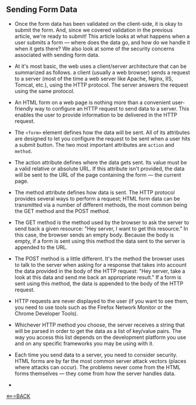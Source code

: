 ## Sending Form Data


- Once the form data has been validated on the client-side, it is okay to submit the form. And, since we covered validation in the previous article, we're ready to submit! This article looks at what happens when a user submits a form — where does the data go, and how do we handle it when it gets there? We also look at some of the security concerns associated with sending form data.

- At it's most basic, the web uses a client/server architecture that can be summarized as follows. a client (usually a web browser) sends a request to a server (most of the time a web server like Apache, Nginx, IIS, Tomcat, etc.), using the HTTP protocol. The server answers the request using the same protocol.

- An HTML form on a web page is nothing more than a convenient user-friendly way to configure an HTTP request to send data to a server. This enables the user to provide information to be delivered in the HTTP request.

- The `<form>` element defines how the data will be sent. All of its attributes are designed to let you configure the request to be sent when a user hits a submit button. The two most important attributes are `action` and `method`.

- The action attribute defines where the data gets sent. Its value must be a valid relative or absolute URL. If this attribute isn't provided, the data will be sent to the URL of the page containing the form — the current page.

- The method attribute defines how data is sent. The HTTP protocol provides several ways to perform a request; HTML form data can be transmitted via a number of different methods, the most common being the GET method and the POST method.

- The GET method is the method used by the browser to ask the server to send back a given resource: "Hey server, I want to get this resource." In this case, the browser sends an empty body. Because the body is empty, if a form is sent using this method the data sent to the server is appended to the URL.

- The POST method is a little different. It's the method the browser uses to talk to the server when asking for a response that takes into account the data provided in the body of the HTTP request: "Hey server, take a look at this data and send me back an appropriate result." If a form is sent using this method, the data is appended to the body of the HTTP request.

- HTTP requests are never displayed to the user (if you want to see them, you need to use tools such as the Firefox Network Monitor or the Chrome Developer Tools). 

- Whichever HTTP method you choose, the server receives a string that will be parsed in order to get the data as a list of key/value pairs. The way you access this list depends on the development platform you use and on any specific frameworks you may be using with it.

- Each time you send data to a server, you need to consider security. HTML forms are by far the most common server attack vectors (places where attacks can occur). The problems never come from the HTML forms themselves — they come from how the server handles data.

- 













[<===BACK](README.MD)